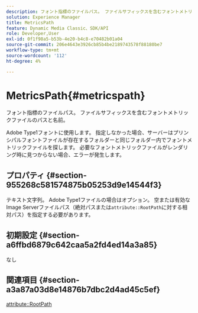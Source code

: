 ```yaml
---
description: フォント指標のファイルパス。 ファイルサフィックスを含むフォントメトリックファイルのパスと名前。
solution: Experience Manager
title: MetricsPath
feature: Dynamic Media Classic、SDK/API
role: Developer,User
exl-id: 0f1f98a5-b53b-4e20-b4c8-e70482b01a04
source-git-commit: 206e4643e3926cb85b4be2189743578f88180be7
workflow-type: tm+mt
source-wordcount: '112'
ht-degree: 4%

---
```


# MetricsPath{#metricspath}

フォント指標のファイルパス。 ファイルサフィックスを含むフォントメトリックファイルのパスと名前。

Adobe Type1フォントに使用します。 指定しなかった場合、サーバーはプリンシパルフォントファイルが存在するフォルダーと同じフォルダー内でフォントメトリックファイルを探します。 必要なフォントメトリックファイルがレンダリング時に見つからない場合、エラーが発生します。

## プロパティ {#section-955268c581574875b05253d9e14544f3}

テキスト文字列。 Adobe Type1ファイルの場合はオプション。 空または有効なImage Serverファイルパス（絶対パスまたは`attribute::RootPath`に対する相対パス）を指定する必要があります。

## 初期設定 {#section-a6ffbd6879c642caa5a2fd4ed14a3a85}

なし

## 関連項目 {#section-a3a87a03d8e14876b7dbc2d4ad45c5ef}

[attribute::RootPath](/help/aem-is-ir-api/is-api/image-catalog/image-serving-api-ref/c-image-catalog-reference/c-attributes-reference/r-rootpath.md)
